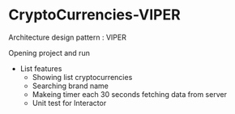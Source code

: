# CryptoCurrencies-VIPER
 
Architecture design pattern : VIPER

Opening project and run
- List features
  + Showing list cryptocurrencies
  + Searching brand name
  + Makeing timer each 30 seconds fetching data from server
  + Unit test for Interactor
